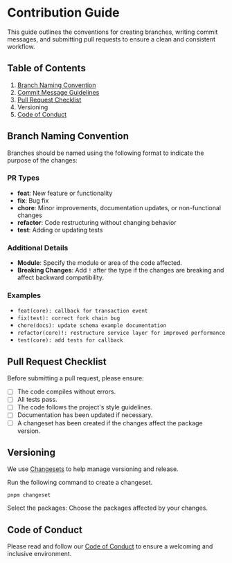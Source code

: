 # Contribution Guide

This guide outlines the conventions for creating branches, writing commit messages, and submitting pull requests to ensure a clean and
consistent workflow.

## Table of Contents

1. [Branch Naming Convention](#branch-naming-convention)
2. [Commit Message Guidelines](#commit-message-guidelines)
3. [Pull Request Checklist](#pull-request-checklist)
4. Versioning
5. [Code of Conduct](#code-of-conduct)

## Branch Naming Convention

Branches should be named using the following format to indicate the purpose of the changes:

### PR Types

- **feat**: New feature or functionality
- **fix**: Bug fix
- **chore**: Minor improvements, documentation updates, or non-functional changes
- **refactor**: Code restructuring without changing behavior
- **test**: Adding or updating tests

### Additional Details

- **Module**: Specify the module or area of the code affected.
- **Breaking Changes**: Add `!` after the type if the changes are breaking and affect backward compatibility.

### Examples

- `feat(core): callback for transaction event`
- `fix(test): correct fork chain bug`
- `chore(docs): update schema example documentation`
- `refactor(core)!: restructure service layer for improved performance`
- `test(core): add tests for callback`

## Pull Request Checklist

Before submitting a pull request, please ensure:

- [ ] The code compiles without errors.
- [ ] All tests pass.
- [ ] The code follows the project's style guidelines.
- [ ] Documentation has been updated if necessary.
- [ ] A changeset has been created if the changes affect the package version.

## Versioning

We use [Changesets](https://github.com/changesets/changesets) to help manage versioning and release.

Run the following command to create a changeset.

```
pnpm changeset
```

Select the packages: Choose the packages affected by your changes.

## Code of Conduct

Please read and follow our [Code of Conduct](./CODE_OF_CONDUCT.md) to ensure a welcoming and inclusive environment.
